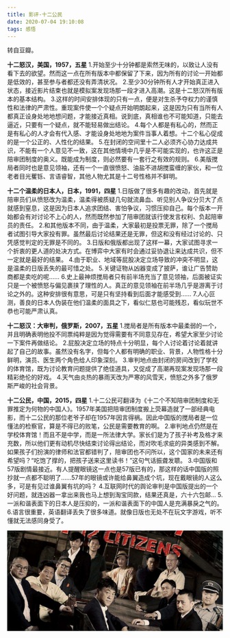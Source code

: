 ```yaml
---
title: 影评-十二公民
date: 2020-07-04 19:10:08
tags: 感悟
---
```


转自豆瓣。

**十二怒汉，美国，1957，五星**
1.开始至少十分钟都是索然无味的，以致让人没有看下去的欲望。然而这一点在所有版本中都保留了下来，因为所有的讨论一开始都是低效的，甚至参与者都还没有弄清状况。
2.至少30分钟所有人才开始真正进入状态，接近影片结束也就是模拟案发现场那一段才进入高潮。这是十二怒汉所有版本的基本结构。
3.这样的时间安排体现的只有一点，便是对生杀予夺权力的谨慎性和法律的严肃性。重现案件使一个个疑点开始明朗起来，这是因为只有当所有人都真正设身处地地想问题，才能接近真相。说到底，真相谁也不可能知道，只能去逼近，只要有一个疑点，就不能轻易做出结论。
4.每个人都是有私心的，然而正是有私心的人才会有代入感、才能设身处地地为案件当事人着想。十二个私心促成的是一个公正的、人性化的结果。
5.在封闭的空间里十二人必须齐心协力达成共识，不能有一个人意见不一致，这在其他情境中几乎是不可能实现的，也许这正是陪审团制度的奥义。既能成为制度，则必然要有一套行之有效的规则。
6.美版搅局者同时也是意见领袖，还有一个一直很愤怒、油盐不进胡搅蛮缠的家伙，和一位老者目光矍铄、言语睿智，其他人物尤其是十二号性格并不鲜明。

**十二个温柔的日本人，日本，1991，四星**
1.日版做了很多有趣的改动，首先就是陪审员们从愤怒改为温柔，温柔得被质疑几句就流鼻血、听见别人争议分贝大了点就感到窒息，这是因为日本人追求团结、害怕争议，习惯压抑自己。每个版本一开始都会有对讨论不上心的人，然而既然参加了陪审团就该行使发言权利、负起陪审员的责任。
2.和其他版本不同，由于温柔，大家最初是投票无罪，除了一个搅局者试图引导大家投有罪。虽然最后讨论结果还是无罪，但这和没有经过讨论的、只凭感觉判定的无罪是不同的。
3.日版和俄版都出现了这样一幕，大家试图寻求一个折衷的更人道的处决方式。在博弈中大家有时会通过妥协退让来达成共识，但不一定就是最好的结果。
4.由于职业、地域等屁股决定立场导致的冲突不明显，这是温柔的日版丢失的最可惜之处。
5.关键证物从凶器变成了披萨，谁让广告赞助商都是卖吃的呢……
6.史上最神烦搅局者只有前半场充当了意见领袖，后面被证实只是一个被愤怒与偏见裹挟了理性的人。真正的意见领袖在前半场几乎是游离于讨论之外的。这种安排很有意思，可是只有坚持看到后面才能感受到……
7.人心叵测，善良的日本人伪装在他们温柔的面具之下，看似仁慈也可能残忍，看似玩世不恭也可能严肃认真。

**十二怒汉：大审判，俄罗斯，2007，五星**
1.搅局者是所有版本中最柔弱的一个，并且明确表明他投不同票纯粹是因为觉得需要有不同意见存在，希望大家至少讨论一下案件再做结论。
2.屁股决定立场的特点十分明显，每个人讨论着讨论着就讲起了自己的故事。虽然没有名字，但每个人都有明确的职业、背景，人物性格十分鲜明，演员、医生两个角色给人印象深刻。
3.审判地点由封闭的房间改到了学校的体育馆，既为讨论教育问题提供了绝佳道具，又促成了高潮再现案发现场那一段精彩绝伦的好戏。
4.天气由炎热的暴雨天改为严寒的风雪天，愤怒之外多了俄罗斯严峻的社会背景。

**十二公民，中国，2015，四星**
1.十二公民可翻译为《十二个不知陪审团制度和无罪推定为何物的中国人》。1957年美国把陪审团制度搬上荧幕造就了一部经典电影，而十二公民的那位老爷子却在1957年因言得祸。因此中国版的搅局者是一位懂法的检察官，算是不得已的败笔，公民是需要教育的啊。
2.审判地点仍然是在学校体育馆！而且不是中学，而是一所法律大学。家长们是为了孩子补考及格才来充数，所以他们更有动机尽快结束讨论得出结论，而对吹毛求疵的异类感到不解。如果孩子们扮演的律师和法官都错判了，陪审团也不问所以，这个国家的未来还有希望吗？“吃饱了撑的，把孩子送来这里读书！”这句气话振聋发聩。
3.中国版和57版剧情最接近。有人提醒眼镜这一点也是57版已有的，那这样的话中国版的照抄就一点都不聪明了……57年的眼镜或许能给鼻翼造成个坑，现在戴眼镜的人这么多，可是有见过谁鼻翼有坑的吗？
4.互联网时代的舆论审判是中国版提出的一个好问题，就连凶器一拿出来我也马上想到淘宝同款，结果还真是，六十六包邮…
5.一派和谐表面下的日本人是压抑的，一派和谐表面下的中国人是充满暴戾之气的。
6.语言很重要，英语翻译丢失了很多味道。就像日版也无处不在玩文字游戏，听不懂就无法感同身受了。

<div align=center>

![](/img/shiergongmin.jpg)

</div>
